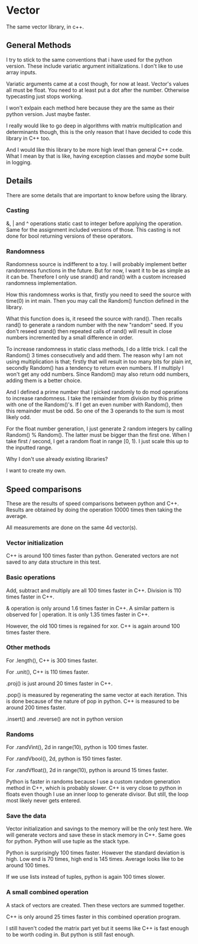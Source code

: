 # Vector

The same vector library, in c++.

## General Methods

I try to stick to the same conventions
that i have used for the python version.
These include variatic argument initializations.
I don't like to use array inputs.

Variatic arguments came at a cost though, 
for now at least. Vector's values all must be
float. You need to at least put a dot after the
number. Otherwise typecasting just stops working.

I won't exlpain each method here because they are
the same as their python version. Just maybe faster.

I really would like to go deep in algorithms with
matrix multiplication and determinants though, this
is the only reason that I have decided to code this
library in C++ too.

And I would like this library to be more high level
than general C++ code. What I mean by that is like,
having exception classes and _maybe_ some built in 
logging.

## Details

There are some details that are important to know
before using the library.

### Casting

&, | and ^ operations static cast to integer before
applying the operation. Same for the assignment included
versions of those. This casting is not done for bool 
returning versions of these operators.

### Randomness

Randomness source is indifferent to a toy. I will
probably implement better randomness functions in
the future. But for now, I want it to be as simple
as it can be. Therefore I only use srand() and rand()
with a custom increased randomness implementation.

How this randomness works is that, firstly you need to
seed the source with time(0) in int main. Then you may
call the Random() function defined in the library.

What this function does is, it reseed the source with 
rand(). Then recalls rand() to generate a random number
with the new "random" seed. If you don't reseed srand()
then repeated calls of rand() will result in close numbers
incremented by a small difference in order.

To increase randomness in static class methods, I do a
little trick. I call the Random() 3 times consecutively
and add them. The reason why I am not using multiplication
is that; firstly that will result in too many bits for plain
int, secondly Random() has a tendency to return even numbers.
If I multiply I won't get any odd numbers. Since Random() may
also return odd numbers, adding them is a better choice.

And I defined a prime number that I picked randomly to
do mod operations to increase randomness. I take the
remainder from division by this prime with one of the
Random()'s. If I get an even number with Random(), then
this remainder must be odd. So one of the 3 operands to the
sum is most likely odd.

For the float number generation, I just generate 2 random
integers by calling Random() % Random(). The latter must
be bigger than the first one. When I take first / second,
I get a random float in range [0, 1). I just scale this
up to the inputted range.

Why I don't use already existing libraries?

I want to create my own.

## Speed comparisons

These are the results of speed comparisons between python
and C++. Results are obtained by doing the operation 10000
times then taking the average.

All measurements are done on the same 4d vector(s).

### Vector initialization

C++ is around 100 times faster than python. Generated vectors
are not saved to any data structure in this test.

### Basic operations

Add, subtract and multiply are all 100 times faster in C++.
Division is 110 times faster in C++.

& operation is only around 1.6 times faster in C++. A similar
pattern is observed for | operation. It is only 1.35 times
faster in C++.

However, the old 100 times is regained for xor. C++ is again
around 100 times faster there.

### Other methods

For .length(), C++ is 300 times faster.

For .unit(), C++ is 110 times faster.

.proj() is just around 20 times faster in C++.

.pop() is measured by regenerating the same vector at each
iteration. This is done because of the nature of pop in python.
C++ is measured to be around 200 times faster.

.insert() and .reverse() are not in python version

### Randoms

For .randVint(), 2d in range(10), python is 100 times faster.

For .randVbool(), 2d, python is 150 times faster.

For .randVfloat(), 2d in range(10), python is around 15 times
faster.

Python is faster in randoms because I use a custom random generation
method in C++, which is probably slower. C++ is very close to python
in floats even though I use an inner loop to generate divisor. But
still, the loop most likely never gets entered.

### Save the data

Vector initialization and savings to the memory will be the only
test here. We will generate vectors and save these in stack memory
in C++. Same goes for python. Python will use tuple as the stack type.

Python is surprisingly 100 times faster. However the standard deviation
is high. Low end is 70 times, high end is 145 times. Average looks like
to be around 100 times.

If we use lists instead of tuples, python is again 100 times slower.

### A small combined operation

A stack of vectors are created. Then these vectors are summed together.

C++ is only around 25 times faster in this combined operation program.

I still haven't coded the matrix part yet but it seems like C++ is fast
enough to be worth coding in. But python is still fast enough.

